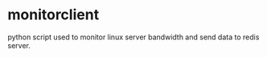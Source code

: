 monitorclient
=============

python script used to monitor linux server bandwidth and send data to redis server.

